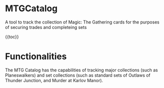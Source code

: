 # MTGCatalog
A tool to track the collection of Magic: The Gathering cards for the purposes of securing trades and completeing sets

{{toc}}

# Functionalities
The MTG Catalog has the capabilities of tracking major collections (such as Planeswalkers) and set collections (such as standard sets of Outlaws of Thunder Junction, and Murder at Karlov Manor).